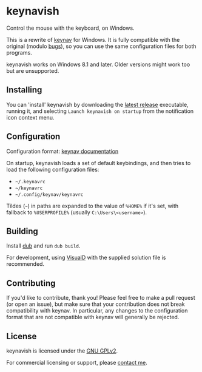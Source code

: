# keynavish

Control the mouse with the keyboard, on Windows.

This is a rewrite of [keynav](https://github.com/jordansissel/keynav)
for Windows. It is fully compatible with the original (modulo
[bugs](https://github.com/lesderid/keynavish/issues?q=is%3Aopen+is%3Aissue+label%3Acompatibility)),
so you can use the same configuration files for both programs.

keynavish works on Windows 8.1 and later. Older versions might work too
but are unsupported.

## Installing

You can 'install' keynavish by downloading the [latest
release](https://github.com/lesderid/keynavish/releases/latest)
executable, running it, and selecting `Launch keynavish on startup` from
the notification icon context menu.

## Configuration

Configuration format: [keynav
documentation](https://github.com/jordansissel/keynav/blob/master/keynav.pod)

On startup, keynavish loads a set of default keybindings, and then tries
to load the following configuration files:

* `~/.keynavrc`
* `~/keynavrc`
* `~/.config/keynav/keynavrc`

Tildes (`~`) in paths are expanded to the value of `%HOME%` if it's set,
with fallback to `%USERPROFILE%` (usually `C:\Users\<username>`).

## Building

Install [dub](https://dub.pm/) and run `dub build`.

For development, using [VisualD](https://rainers.github.io/visuald/)
with the supplied solution file is recommended.

## Contributing

If you'd like to contribute, thank you! Please feel free to make a pull
request (or open an issue), but make sure that your contribution does
not break compatibility with keynav. In particular, any changes to the
configuration format that are not compatible with keynav will generally
be rejected.

## License

keynavish is licensed under the [GNU GPLv2](/LICENSE).

For commercial licensing or support, please [contact
me](https://lesderid.net).
